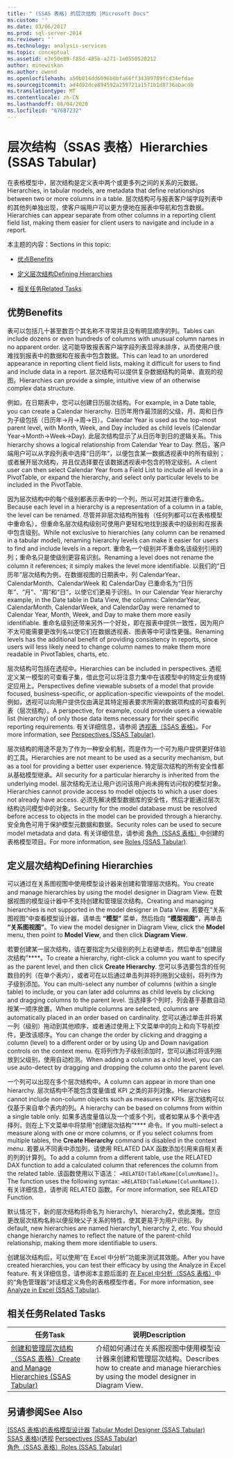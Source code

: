 ```yaml
---
title: " (SSAS 表格) 的层次结构 |Microsoft Docs"
ms.custom: ''
ms.date: 03/06/2017
ms.prod: sql-server-2014
ms.reviewer: ''
ms.technology: analysis-services
ms.topic: conceptual
ms.assetid: e3e50e89-f85d-485b-a271-1e0550520212
author: minewiskan
ms.author: owend
ms.openlocfilehash: a50b014dd6096b0bfa66ff34389789fcd34efdae
ms.sourcegitcommit: ad4d92dce894592a259721a1571b1d8736abacdb
ms.translationtype: MT
ms.contentlocale: zh-CN
ms.lasthandoff: 08/04/2020
ms.locfileid: "87687232"
---
```

# <a name="hierarchies-ssas-tabular"></a><span data-ttu-id="7d6e0-102">层次结构（SSAS 表格）</span><span class="sxs-lookup"><span data-stu-id="7d6e0-102">Hierarchies (SSAS Tabular)</span></span>
  <span data-ttu-id="7d6e0-103">在表格模型中，层次结构是定义表中两个或更多列之间的关系的元数据。</span><span class="sxs-lookup"><span data-stu-id="7d6e0-103">Hierarchies, in tabular models, are metadata that define relationships between two or more columns in a table.</span></span> <span data-ttu-id="7d6e0-104">层次结构可与报表客户端字段列表中的其他列单独出现，使客户端用户可以更方便地在报表中导航和包含数据。</span><span class="sxs-lookup"><span data-stu-id="7d6e0-104">Hierarchies can appear separate from other columns in a reporting client field list, making them easier for client users to navigate and include in a report.</span></span>  
  
 <span data-ttu-id="7d6e0-105">本主题的内容：</span><span class="sxs-lookup"><span data-stu-id="7d6e0-105">Sections in this topic:</span></span>  
  
-   [<span data-ttu-id="7d6e0-106">优点</span><span class="sxs-lookup"><span data-stu-id="7d6e0-106">Benefits</span></span>](#bkmk_benefits)  
  
-   [<span data-ttu-id="7d6e0-107">定义层次结构</span><span class="sxs-lookup"><span data-stu-id="7d6e0-107">Defining Hierarchies</span></span>](#bkmk_define)  
  
-   [<span data-ttu-id="7d6e0-108">相关任务</span><span class="sxs-lookup"><span data-stu-id="7d6e0-108">Related Tasks</span></span>](#bkmk_related_tasks)  
  
##  <a name="benefits"></a><a name="bkmk_benefits"></a> <span data-ttu-id="7d6e0-109">优势</span><span class="sxs-lookup"><span data-stu-id="7d6e0-109">Benefits</span></span>  
 <span data-ttu-id="7d6e0-110">表可以包括几十甚至数百个其名称不寻常并且没有明显顺序的列。</span><span class="sxs-lookup"><span data-stu-id="7d6e0-110">Tables can include dozens or even hundreds of columns with unusual column names in no apparent order.</span></span> <span data-ttu-id="7d6e0-111">这可能导致报表客户端字段列表显得未排序，从而使用户很难找到报表中的数据和在报表中包含数据。</span><span class="sxs-lookup"><span data-stu-id="7d6e0-111">This can lead to an unordered appearance in reporting client field lists, making it difficult for users to find and include data in a report.</span></span> <span data-ttu-id="7d6e0-112">层次结构可以提供复杂数据结构的简单、直观的视图。</span><span class="sxs-lookup"><span data-stu-id="7d6e0-112">Hierarchies can provide a simple, intuitive view of an otherwise complex data structure.</span></span>  
  
 <span data-ttu-id="7d6e0-113">例如，在日期表中，您可以创建日历层次结构。</span><span class="sxs-lookup"><span data-stu-id="7d6e0-113">For example, in a Date table, you can create a Calendar hierarchy.</span></span> <span data-ttu-id="7d6e0-114">日历年用作最顶层的父级，月、周和日作为子级包括（日历年->月->周->日）。</span><span class="sxs-lookup"><span data-stu-id="7d6e0-114">Calendar Year is used as the top-most parent level, with Month, Week, and Day included as child levels (Calendar Year->Month->Week->Day).</span></span> <span data-ttu-id="7d6e0-115">此层次结构显示了从日历年到日的逻辑关系。</span><span class="sxs-lookup"><span data-stu-id="7d6e0-115">This hierarchy shows a logical relationship from Calendar Year to Day.</span></span> <span data-ttu-id="7d6e0-116">然后，客户端用户可以从字段列表中选择“日历年”，以便包含某一数据透视表中的所有级别；或者展开层次结构，并且仅选择要在该数据透视表中包含的特定级别。</span><span class="sxs-lookup"><span data-stu-id="7d6e0-116">A client user can then select Calendar Year from a Field List to include all levels in a PivotTable, or expand the hierarchy, and select only particular levels to be included in the PivotTable.</span></span>  
  
 <span data-ttu-id="7d6e0-117">因为层次结构中的每个级别都表示表中的一个列，所以可对其进行重命名。</span><span class="sxs-lookup"><span data-stu-id="7d6e0-117">Because each level in a hierarchy is a representation of a column in a table, the level can be renamed.</span></span> <span data-ttu-id="7d6e0-118">尽管并非层次结构所独有（任何列都可以在表格模型中重命名），但重命名层次结构级别可使用户更轻松地找到报表中的级别和在报表中包含级别。</span><span class="sxs-lookup"><span data-stu-id="7d6e0-118">While not exclusive to hierarchies (any column can be renamed in a tabular model), renaming hierarchy levels can make it easier for users to find and include levels in a report.</span></span> <span data-ttu-id="7d6e0-119">重命名一个级别并不重命名该级别引用的列；重命名只是使级别更容易识别。</span><span class="sxs-lookup"><span data-stu-id="7d6e0-119">Renaming a level does not rename the column it references; it simply makes the level more identifiable.</span></span> <span data-ttu-id="7d6e0-120">以我们的“日历年”层次结构为例，在数据视图的日期表中，列 CalendarYear、CalendarMonth、CalendarWeek 和 CalendarDay 已重命名为“日历年”、“月”、“周”和“日”，以使它们更易于识别。</span><span class="sxs-lookup"><span data-stu-id="7d6e0-120">In our Calendar Year hierarchy example, in the Date table in Data View, the columns: CalendarYear, CalendarMonth, CalendarWeek, and CalendarDay were renamed to Calendar Year, Month, Week, and Day to make them more easily identifiable.</span></span> <span data-ttu-id="7d6e0-121">重命名级别还带来另外一个好处，即在报表中提供一致性，因为用户不太可能需要更改列名以使它们在数据透视表、图表等中可读性更强。</span><span class="sxs-lookup"><span data-stu-id="7d6e0-121">Renaming levels has the additional benefit of providing consistency in reports, since users will less likely need to change column names to make them more readable in PivotTables, charts, etc.</span></span>  
  
 <span data-ttu-id="7d6e0-122">层次结构可包括在透视中。</span><span class="sxs-lookup"><span data-stu-id="7d6e0-122">Hierarchies can be included in perspectives.</span></span> <span data-ttu-id="7d6e0-123">透视定义某一模型的可查看子集，借此您可以将注意力集中在该模型中的特定业务或特定应用上。</span><span class="sxs-lookup"><span data-stu-id="7d6e0-123">Perspectives define viewable subsets of a model that provide focused, business-specific, or application-specific viewpoints of the model.</span></span> <span data-ttu-id="7d6e0-124">例如，透视可以向用户提供仅由满足其特定报表要求所需的数据项构成的可查看列表（层次结构）。</span><span class="sxs-lookup"><span data-stu-id="7d6e0-124">A perspective, for example, could provide users a viewable list (hierarchy) of only those data items necessary for their specific reporting requirements.</span></span> <span data-ttu-id="7d6e0-125">有关详细信息，请参阅 [透视表（SSAS 表格）](perspectives-ssas-tabular.md)。</span><span class="sxs-lookup"><span data-stu-id="7d6e0-125">For more information, see [Perspectives &#40;SSAS Tabular&#41;](perspectives-ssas-tabular.md).</span></span>  
  
 <span data-ttu-id="7d6e0-126">层次结构的用途不是为了作为一种安全机制，而是作为一个可为用户提供更好体验的工具。</span><span class="sxs-lookup"><span data-stu-id="7d6e0-126">Hierarchies are not meant to be used as a security mechanism, but as a tool for providing a better user experience.</span></span> <span data-ttu-id="7d6e0-127">特定层次结构的所有安全性都从基础模型继承。</span><span class="sxs-lookup"><span data-stu-id="7d6e0-127">All security for a particular hierarchy is inherited from the underlying model.</span></span> <span data-ttu-id="7d6e0-128">层次结构无法让用户访问该用户尚未拥有访问权的模型对象。</span><span class="sxs-lookup"><span data-stu-id="7d6e0-128">Hierarchies cannot provide access to model objects to which a user does not already have access.</span></span> <span data-ttu-id="7d6e0-129">必须先解决模型数据库的安全性，然后才能通过层次结构访问模型中的对象。</span><span class="sxs-lookup"><span data-stu-id="7d6e0-129">Security for the model database must be resolved before access to objects in the model can be provided through a hierarchy.</span></span> <span data-ttu-id="7d6e0-130">安全角色可用于保护模型元数据和数据。</span><span class="sxs-lookup"><span data-stu-id="7d6e0-130">Security roles can be used to secure model metadata and data.</span></span> <span data-ttu-id="7d6e0-131">有关详细信息，请参阅 [角色（SSAS 表格）](roles-ssas-tabular.md)中创建的表格模型项目。</span><span class="sxs-lookup"><span data-stu-id="7d6e0-131">For more information, see [Roles &#40;SSAS Tabular&#41;](roles-ssas-tabular.md).</span></span>  
  
##  <a name="defining-hierarchies"></a><a name="bkmk_define"></a><span data-ttu-id="7d6e0-132">定义层次结构</span><span class="sxs-lookup"><span data-stu-id="7d6e0-132">Defining Hierarchies</span></span>  
 <span data-ttu-id="7d6e0-133">可以通过在关系图视图中使用模型设计器来创建和管理层次结构。</span><span class="sxs-lookup"><span data-stu-id="7d6e0-133">You create and manage hierarchies by using the model designer in Diagram View.</span></span> <span data-ttu-id="7d6e0-134">在数据视图的模型设计器中不支持创建和管理层次结构。</span><span class="sxs-lookup"><span data-stu-id="7d6e0-134">Creating and managing hierarchies is not supported in the model designer in Data View.</span></span> <span data-ttu-id="7d6e0-135">若要在“关系图视图”中查看模型设计器，请单击 **“模型”** 菜单，然后指向 **“模型视图”**，再单击 **“关系图视图”**。</span><span class="sxs-lookup"><span data-stu-id="7d6e0-135">To view the model designer in Diagram View, click the **Model** menu, then point to **Model View**, and then click **Diagram View**.</span></span>  
  
 <span data-ttu-id="7d6e0-136">若要创建某一层次结构，请在要指定为父级别的列上右键单击，然后单击“创建层次结构”\*\*\*\*。</span><span class="sxs-lookup"><span data-stu-id="7d6e0-136">To create a hierarchy, right-click a column you want to specify as the parent level, and then click **Create Hierarchy**.</span></span> <span data-ttu-id="7d6e0-137">您可以多选要包含的任何数目的列（在单个表内），或者可在以后通过单击列并将列拖到父级别，将列作为子级别添加。</span><span class="sxs-lookup"><span data-stu-id="7d6e0-137">You can multi-select any number of columns (within a single table) to include, or you can later add columns as child levels by clicking and dragging columns to the parent level.</span></span> <span data-ttu-id="7d6e0-138">当选择多个列时，列会基于基数自动按某一顺序放置。</span><span class="sxs-lookup"><span data-stu-id="7d6e0-138">When multiple columns are selected, columns are automatically placed in an order based on cardinality.</span></span> <span data-ttu-id="7d6e0-139">您可以通过单击并将某一列（级别）拖动到其他顺序，或者通过使用上下文菜单中的向上和向下导航控件，更改该顺序。</span><span class="sxs-lookup"><span data-stu-id="7d6e0-139">You can change the order by clicking and dragging a column (level) to a different order or by using Up and Down navigation controls on the context menu.</span></span> <span data-ttu-id="7d6e0-140">在将列作为子级别添加时，您可以通过将该列拖放到父级别，使用自动检测。</span><span class="sxs-lookup"><span data-stu-id="7d6e0-140">When adding a column as a child level, you can use auto-detect by dragging and dropping the column onto the parent level.</span></span>  
  
 <span data-ttu-id="7d6e0-141">一个列可以出现在多个层次结构中。</span><span class="sxs-lookup"><span data-stu-id="7d6e0-141">A column can appear in more than one hierarchy.</span></span> <span data-ttu-id="7d6e0-142">层次结构中不能包含度量值或 KPI 之类的非列对象。</span><span class="sxs-lookup"><span data-stu-id="7d6e0-142">Hierarchies cannot include non-column objects such as measures or KPIs.</span></span> <span data-ttu-id="7d6e0-143">层次结构可以仅基于来自单个表内的列。</span><span class="sxs-lookup"><span data-stu-id="7d6e0-143">A hierarchy can be based on columns from within a single table only.</span></span> <span data-ttu-id="7d6e0-144">如果多选度量值以及一个或多个列，或者如果从多个表中选择列，则在上下文菜单中将禁用“创建层次结构”\*\*\*\* 命令。</span><span class="sxs-lookup"><span data-stu-id="7d6e0-144">If you multi-select a measure along with one or more columns, or if you select columns from multiple tables, the **Create Hierarchy** command is disabled in the context menu.</span></span> <span data-ttu-id="7d6e0-145">若要从不同表中添加列，请使用 RELATED DAX 函数添加引用来自相关表的列的计算列。</span><span class="sxs-lookup"><span data-stu-id="7d6e0-145">To add a column from a different table, use the RELATED DAX function to add a calculated column that references the column from the related table.</span></span> <span data-ttu-id="7d6e0-146">该函数使用以下语法： `=RELATED(TableName[ColumnName])`。</span><span class="sxs-lookup"><span data-stu-id="7d6e0-146">The function uses the following syntax: `=RELATED(TableName[ColumnName])`.</span></span> <span data-ttu-id="7d6e0-147">有关详细信息，请参阅 RELATED 函数。</span><span class="sxs-lookup"><span data-stu-id="7d6e0-147">For more information, see RELATED Function.</span></span>  
  
 <span data-ttu-id="7d6e0-148">默认情况下，新的层次结构将命名为 hierarchy1、hierarchy2，依此类推。您应更改层次结构名称以便反映父子关系的特性，使其更易于为用户识别。</span><span class="sxs-lookup"><span data-stu-id="7d6e0-148">By default, new hierarchies are named hierarchy1, hierarchy 2, etc. You should change hierarchy names to reflect the nature of the parent-child relationship, making them more identifiable to users.</span></span>  
  
 <span data-ttu-id="7d6e0-149">创建层次结构后，可以使用“在 Excel 中分析”功能来测试其效能。</span><span class="sxs-lookup"><span data-stu-id="7d6e0-149">After you have created hierarchies, you can test their efficacy by using the Analyze in Excel feature.</span></span> <span data-ttu-id="7d6e0-150">有关详细信息，请参阅本主题后面的 [在 Excel 中分析（SSAS 表格）](analyze-in-excel-ssas-tabular.md)中的“角色管理器”对话框定义角色的表格模型作者。</span><span class="sxs-lookup"><span data-stu-id="7d6e0-150">For more information, see [Analyze in Excel &#40;SSAS Tabular&#41;](analyze-in-excel-ssas-tabular.md).</span></span>  
  
##  <a name="related-tasks"></a><a name="bkmk_related_tasks"></a> <span data-ttu-id="7d6e0-151">相关任务</span><span class="sxs-lookup"><span data-stu-id="7d6e0-151">Related Tasks</span></span>  
  
|<span data-ttu-id="7d6e0-152">任务</span><span class="sxs-lookup"><span data-stu-id="7d6e0-152">Task</span></span>|<span data-ttu-id="7d6e0-153">说明</span><span class="sxs-lookup"><span data-stu-id="7d6e0-153">Description</span></span>|  
|----------|-----------------|  
|[<span data-ttu-id="7d6e0-154">创建和管理层次结构（SSAS 表格）</span><span class="sxs-lookup"><span data-stu-id="7d6e0-154">Create and Manage Hierarchies &#40;SSAS Tabular&#41;</span></span>](hierarchies-ssas-tabular.md)|<span data-ttu-id="7d6e0-155">介绍如何通过在关系图视图中使用模型设计器来创建和管理层次结构。</span><span class="sxs-lookup"><span data-stu-id="7d6e0-155">Describes how to create and manage hierarchies by using the model designer in Diagram View.</span></span>|  
  
## <a name="see-also"></a><span data-ttu-id="7d6e0-156">另请参阅</span><span class="sxs-lookup"><span data-stu-id="7d6e0-156">See Also</span></span>  
 <span data-ttu-id="7d6e0-157">[&#40;SSAS 表格&#41;的表格模型设计器](../tabular-model-designer-ssas-tabular.md) </span><span class="sxs-lookup"><span data-stu-id="7d6e0-157">[Tabular Model Designer &#40;SSAS Tabular&#41;](../tabular-model-designer-ssas-tabular.md) </span></span>  
 <span data-ttu-id="7d6e0-158">[SSAS 表格&#41;&#40;透视](perspectives-ssas-tabular.md) </span><span class="sxs-lookup"><span data-stu-id="7d6e0-158">[Perspectives &#40;SSAS Tabular&#41;](perspectives-ssas-tabular.md) </span></span>  
 [<span data-ttu-id="7d6e0-159">角色（SSAS 表格）</span><span class="sxs-lookup"><span data-stu-id="7d6e0-159">Roles &#40;SSAS Tabular&#41;</span></span>](roles-ssas-tabular.md)  
  
  

